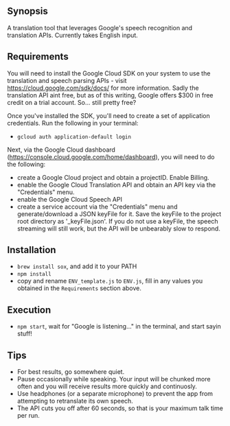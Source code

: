 ## Synopsis

A translation tool that leverages Google's speech recognition and translation APIs. Currently takes English input.

## Requirements

You will need to install the Google Cloud SDK on your system to use the translation and speech parsing APIs - visit https://cloud.google.com/sdk/docs/ for more information. Sadly the translation API aint free, but as of this writing, Google offers $300 in free credit on a trial account. So... still pretty free?

Once you've installed the SDK, you'll need to create a set of application credentials. Run the following in your terminal:
- `gcloud auth application-default login`

Next, via the Google Cloud dashboard (https://console.cloud.google.com/home/dashboard), you will need to do the following: 
- create a Google Cloud project and obtain a projectID. Enable Billing.
- enable the Google Cloud Translation API and obtain an API key via the "Credentials" menu. 
- enable the Google Cloud Speech API 
- create a service account via the "Credentials" menu and generate/download a JSON keyFile for it. Save the keyFile to the project root directory as '_keyFile.json'. If you do not use a keyFile, the speech streaming will still work, but the API will be unbearably slow to respond.

## Installation

- `brew install sox`, and add it to your PATH
- `npm install`
- copy and rename `ENV_template.js` to `ENV.js`, fill in any values you obtained in the `Requirements` section above.

## Execution
- `npm start`, wait for "Google is listening..." in the terminal, and start sayin stuff!

## Tips
- For best results, go somewhere quiet.
- Pause occasionally while speaking. Your input will be chunked more often and you will receive results more quickly and continuosly.
- Use headphones (or a separate microphone) to prevent the app from attempting to retranslate its own speech.
- The API cuts you off after 60 seconds, so that is your maximum talk time per run.
